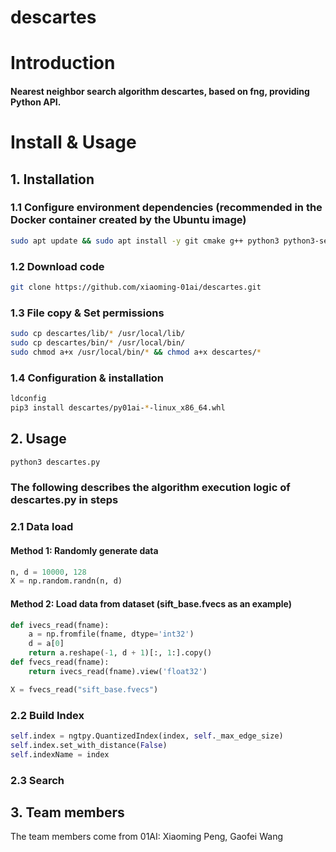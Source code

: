 # descartes

# Introduction

#### Nearest neighbor search algorithm descartes, based on fng, providing Python API.

# Install & Usage

## 1. **Installation**

### 1.1 Configure environment dependencies (recommended in the Docker container created by the Ubuntu image)
 ```bash
sudo apt update && sudo apt install -y git cmake g++ python3 python3-setuptools python3-pip libblas-dev liblapack-dev '''
```

### 1.2 Download code

```bash
git clone https://github.com/xiaoming-01ai/descartes.git
```

### 1.3 File copy & Set permissions

```bash
sudo cp descartes/lib/* /usr/local/lib/
sudo cp descartes/bin/* /usr/local/bin/
sudo chmod a+x /usr/local/bin/* && chmod a+x descartes/*
```

### 1.4 Configuration & installation

```bash
ldconfig
pip3 install descartes/py01ai-*-linux_x86_64.whl
```

## 2. **Usage**

```python
python3 descartes.py
```

### The following describes the algorithm execution logic of descartes.py in steps

### 2.1 Data load
#### Method 1: Randomly generate data

```python
n, d = 10000, 128
X = np.random.randn(n, d)
```

#### Method 2: Load data from dataset (sift_base.fvecs as an example)

```python
def ivecs_read(fname):
    a = np.fromfile(fname, dtype='int32')
    d = a[0]
    return a.reshape(-1, d + 1)[:, 1:].copy()
def fvecs_read(fname):
    return ivecs_read(fname).view('float32')

X = fvecs_read("sift_base.fvecs")
```

### 2.2 Build Index

```python
self.index = ngtpy.QuantizedIndex(index, self._max_edge_size)
self.index.set_with_distance(False)
self.indexName = index
```


### 2.3 Search

## 3. **Team members**
The team members come from 01AI: Xiaoming Peng, Gaofei Wang

